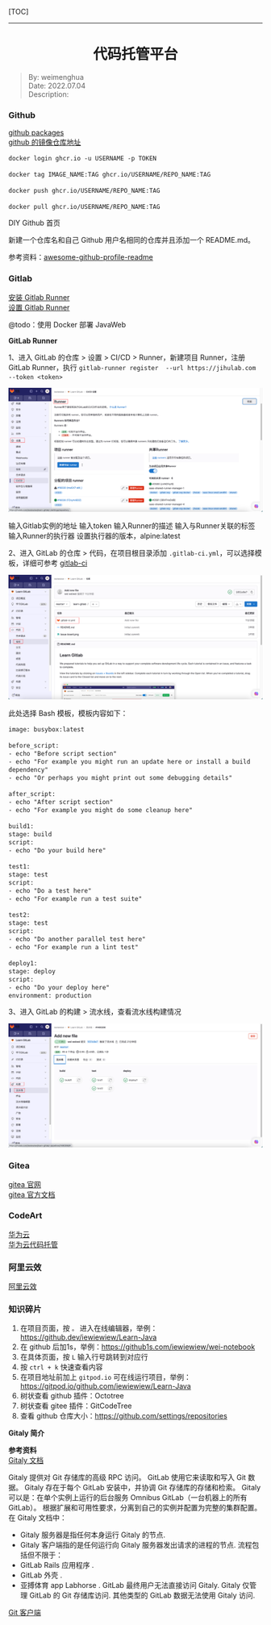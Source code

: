 [TOC]

---

<h1 align = "center">代码托管平台</h1>

> By: weimenghua  
> Date: 2022.07.04  
> Description: 



### Github

[github packages](https://docs.github.com/en/packages)  
[github 的镜像仓库地址](https://ghcr.io)

```
docker login ghcr.io -u USERNAME -p TOKEN

docker tag IMAGE_NAME:TAG ghcr.io/USERNAME/REPO_NAME:TAG

docker push ghcr.io/USERNAME/REPO_NAME:TAG

docker pull ghcr.io/USERNAME/REPO_NAME:TAG
```

DIY Github 首页

新建一个仓库名和自己 Github 用户名相同的仓库并且添加一个 README.md。

参考资料：[awesome-github-profile-readme](https://github.com/abhisheknaiidu/awesome-github-profile-readme)



### Gitlab

[安装 Gitlab Runner](../Docker/Docker%20安装软件.md)  
[设置 Gitlab Runner](https://jihulab.com/iewiewiew/learn-gitlab/-/settings/ci_cd)

@todo：使用 Docker 部署 JavaWeb

**GitLab Runner**

1、进入 GitLab 的仓库 > 设置 > CI/CD > Runner，新建项目 Runner，注册 GitLab Runner，执行 `gitlab-runner register  --url https://jihulab.com  --token <token>`

![](./img/gitlab_runner_setting.png)

输入Gitlab实例的地址
输入token
输入Runner的描述
输入与Runner关联的标签
输入Runner的执行器
设置执行器的版本，alpine:latest

2、进入 GitLab 的仓库 > 代码，在项目根目录添加 `.gitlab-ci.yml`，可以选择模板，详细可参考 [gitlab-ci](https://docs.gitlab.cn/jh/ci/yaml/index.html)

![](./img/gitlab_runner_yml.png)

此处选择 Bash 模板，模板内容如下：

```
image: busybox:latest

before_script:
- echo "Before script section"
- echo "For example you might run an update here or install a build dependency"
- echo "Or perhaps you might print out some debugging details"

after_script:
- echo "After script section"
- echo "For example you might do some cleanup here"

build1:
stage: build
script:
- echo "Do your build here"

test1:
stage: test
script:
- echo "Do a test here"
- echo "For example run a test suite"

test2:
stage: test
script:
- echo "Do another parallel test here"
- echo "For example run a lint test"

deploy1:
stage: deploy
script:
- echo "Do your deploy here"
environment: production
```

3、进入 GitLab 的构建 > 流水线，查看流水线构建情况

![](./img/gitlab_pipeline.png)



### Gitea

[gitea 官网](https://gitea.com/)  
[gitea 官方文档](https://docs.gitea.com/zh-cn/)  



### CodeArt

[华为云](https://www.huaweicloud.com/)   
[华为云代码托管](https://devcloud.cn-north-4.huaweicloud.com/codehub/home/repository?tab=involved)  



### 阿里云效

[阿里云效](https://codeup.aliyun.com/)



### 知识碎片

1. 在项目页面，按 `。` 进入在线编辑器，举例：https://github.dev/iewiewiew/Learn-Java
2. 在 github 后加1s，举例：https://github1s.com/iewiewiew/wei-notebook
3. 在具体页面，按 `L` 输入行号跳转到对应行
4. 按 `ctrl + k` 快速查看内容
5. 在项目地址前加上 `gitpod.io` 可在线运行项目，举例：https://gitpod.io/github.com/iewiewiew/Learn-Java
6. 树状查看 github 插件：Octotree
7. 树状查看 gitee 插件：GitCodeTree
8. 查看 github 仓库大小：https://github.com/settings/repositories

**Gitaly 简介**

**参考资料**  
[Gitaly 文档](https://docs.gitlab.com/ee/administration/gitaly/)

Gitaly 提供对 Git 存储库的高级 RPC 访问。 GitLab 使用它来读取和写入 Git 数据。 Gitaly 存在于每个 GitLab 安装中，并协调 Git 存储库的存储和检索。 Gitaly 可以是：在单个实例上运行的后台服务 Omnibus GitLab（一台机器上的所有 GitLab）。 根据扩展和可用性要求，分离到自己的实例并配置为完整的集群配置。
在 Gitaly 文档中：

- Gitaly 服务器是指任何本身运行 Gitaly 的节点.
- Gitaly 客户端指的是任何运行向 Gitaly 服务器发出请求的进程的节点. 流程包括但不限于：
- GitLab Rails 应用程序 .
- GitLab 外壳 .
- 亚搏体育 app Labhorse .
  GitLab 最终用户无法直接访问 Gitaly. Gitaly 仅管理 GitLab 的 Git 存储库访问. 其他类型的 GitLab 数据无法使用 Gitaly 访问.


[Git 客户端](https://github.com/gitbutlerapp/gitbutler)
